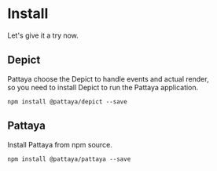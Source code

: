 # Install

Let's give it a try now.

## Depict

Pattaya choose the Depict to handle events and actual render,  
so you need to install Depict to run the Pattaya application.

`npm install @pattaya/depict --save`

## Pattaya

Install Pattaya from npm source.

`npm install @pattaya/pattaya --save`
